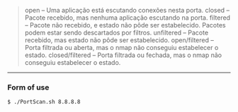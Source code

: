> open – Uma aplicação está escutando conexões nesta porta.
> closed – Pacote recebido, mas nenhuma aplicação escutando na porta.
> filtered – Pacote não recebido, e estado não pôde ser estabelecido. Pacotes podem estar sendo descartados por filtros.
> unfiltered – Pacote recebido, mas estado não pôde ser estabelecido.
> open/filtered – Porta filtrada ou aberta, mas o nmap não conseguiu estabelecer o estado.
> closed/filtered – Porta filtrada ou fechada, mas o nmap não conseguiu estabelecer o estado.
***
### Form of use
```bash 
$ ./PortScan.sh 8.8.8.8
